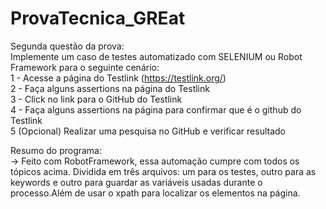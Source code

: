 # ProvaTecnica_GREat
Segunda questão da prova:
<br>
Implemente um caso de testes automatizado com SELENIUM ou Robot Framework para o seguinte cenário:<br>
1 - Acesse a página do Testlink (https://testlink.org/) <br>
2 - Faça alguns assertions na página do Testlink<br>
3 - Click no link para o GitHub do Testlink<br>
4 - Faça alguns assertions na página para confirmar que é o github do Testlink<br>
5 (Opcional) Realizar uma pesquisa no GitHub e verificar resultado<br>

Resumo do programa:<br>
-> Feito com RobotFramework, essa automação cumpre com todos os tópicos acima. Dividida em três arquivos: um para os testes, outro para as keywords e outro para guardar as variáveis usadas durante o processo.Além de usar o xpath para localizar os elementos na página.  
